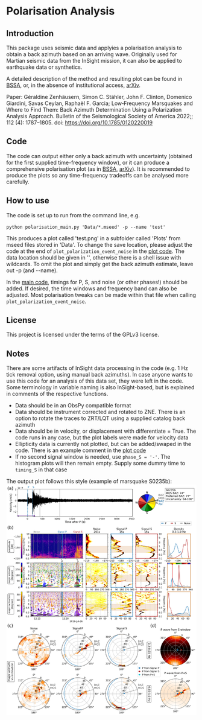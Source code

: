 # Polarisation Analysis 

## Introduction
This package uses seismic data and applyies a polarisation analysis to obtain a back azimuth based on an arriving wave.
Originally used for Martian seismic data from the InSight mission, it can also be applied to earthquake data or synthetics.

A detailed description of the method and resulting plot can be found in [BSSA](https://pubs.geoscienceworld.org/ssa/bssa/article/112/4/1787/613988/Low-Frequency-Marsquakes-and-Where-to-Find-Them), or, in the absence of institutional access, [arXiv](https://arxiv.org/abs/2204.12959).


Paper: Géraldine Zenhäusern, Simon C. Stähler, John F. Clinton, Domenico Giardini, Savas Ceylan, Raphaël F. Garcia; Low‐Frequency Marsquakes and Where to Find Them: Back Azimuth Determination Using a Polarization Analysis Approach. Bulletin of the Seismological Society of America 2022;; 112 (4): 1787–1805. doi: https://doi.org/10.1785/0120220019



## Code
The code can output either only a back azimuth with uncertainty (obtained for the first supplied time-frequency window), or it can produce a comprehensive polarisation plot (as in [BSSA](https://pubs.geoscienceworld.org/ssa/bssa/article/112/4/1787/613988/Low-Frequency-Marsquakes-and-Where-to-Find-Them), [arXiv](https://arxiv.org/abs/2204.12959)).
It is recommended to produce the plots so any time-frequency tradeoffs can be analysed more carefully.


## How to use
The code is set up to run from the command line, e.g.
```
python polarisation_main.py 'Data/*.mseed' -p --name 'test'
```
This produces a plot called 'test.png' in a subfolder called 'Plots' from mseed files stored in 'Data'. To change the save location, please adjust the code at the end of `plot_polarization_event_noise` in the [plot code](./polarisation_package/polarisation_plot.py). The data location should be given in '', otherwise there is a shell issue with wildcards.
To omit the plot and simply get the back azimuth estimate, leave out -p (and --name).

In the [main code](./polarisation_package/polarisation_main.py), timings for P, S, and noise (or other phases!) should be added. If desired, the time windows and frequency band can also be adjusted. Most polarisation tweaks can be made within that file when calling `plot_polarization_event_noise`.

## License
This project is licensed under the terms of the GPLv3 license.


## Notes
There are some artifacts of InSight data processing in the code (e.g. 1 Hz tick removal option, using manual back azimuths). In case anyone wants to use this code for an analysis of this data set, they were left in the code.
Some terminology in variable naming is also InSight-based, but is explained in comments of the respective functions.

* Data should be in an ObsPy compatible format
* Data should be instrument corrected and rotated to ZNE. There is an option to rotate the traces to ZRT/LQT using a supplied catalog back azimuth
* Data should be in velocity, or displacement with differentiate = True. The code runs in any case, but the plot labels were made for velocity data
* Ellipticity data is currently not plotted, but can be added/swaped in the code. There is an example comment in the [plot code](./polarisation_package/polarisation_plot.py)
* If no second signal window is needed, use `phase_S = '-'`. The histogram plots will then remain empty. Supply some dummy time to `timing_S` in that case 


The output plot follows this style (example of marsquake S0235b):
![image](./polarisation_package/Plots/S0235b.png)